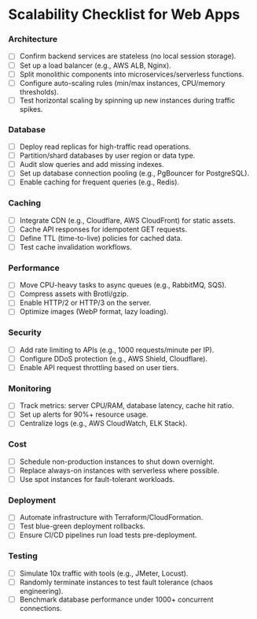 # **Scalability Checklist for Web Apps**

### **Architecture**
- [ ] Confirm backend services are stateless (no local session storage).
- [ ] Set up a load balancer (e.g., AWS ALB, Nginx).
- [ ] Split monolithic components into microservices/serverless functions.
- [ ] Configure auto-scaling rules (min/max instances, CPU/memory thresholds).
- [ ] Test horizontal scaling by spinning up new instances during traffic spikes.

### **Database**
- [ ] Deploy read replicas for high-traffic read operations.
- [ ] Partition/shard databases by user region or data type.
- [ ] Audit slow queries and add missing indexes.
- [ ] Set up database connection pooling (e.g., PgBouncer for PostgreSQL).
- [ ] Enable caching for frequent queries (e.g., Redis).

### **Caching**
- [ ] Integrate CDN (e.g., Cloudflare, AWS CloudFront) for static assets.
- [ ] Cache API responses for idempotent GET requests.
- [ ] Define TTL (time-to-live) policies for cached data.
- [ ] Test cache invalidation workflows.

### **Performance**
- [ ] Move CPU-heavy tasks to async queues (e.g., RabbitMQ, SQS).
- [ ] Compress assets with Brotli/gzip.
- [ ] Enable HTTP/2 or HTTP/3 on the server.
- [ ] Optimize images (WebP format, lazy loading).

### **Security**
- [ ] Add rate limiting to APIs (e.g., 1000 requests/minute per IP).
- [ ] Configure DDoS protection (e.g., AWS Shield, Cloudflare).
- [ ] Enable API request throttling based on user tiers.

### **Monitoring**
- [ ] Track metrics: server CPU/RAM, database latency, cache hit ratio.
- [ ] Set up alerts for 90%+ resource usage.
- [ ] Centralize logs (e.g., AWS CloudWatch, ELK Stack).

### **Cost**
- [ ] Schedule non-production instances to shut down overnight.
- [ ] Replace always-on instances with serverless where possible.
- [ ] Use spot instances for fault-tolerant workloads.

### **Deployment**
- [ ] Automate infrastructure with Terraform/CloudFormation.
- [ ] Test blue-green deployment rollbacks.
- [ ] Ensure CI/CD pipelines run load tests pre-deployment.

### **Testing**
- [ ] Simulate 10x traffic with tools (e.g., JMeter, Locust).
- [ ] Randomly terminate instances to test fault tolerance (chaos engineering).
- [ ] Benchmark database performance under 1000+ concurrent connections.
